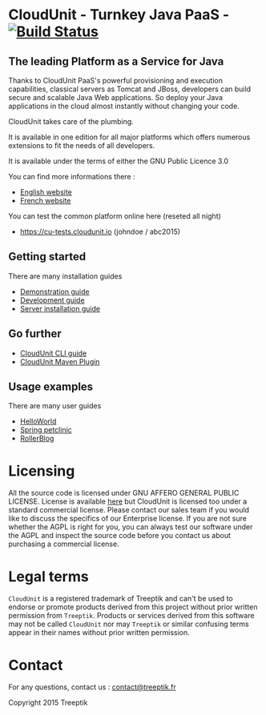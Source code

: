 # CloudUnit - Turnkey Java PaaS - [![Build Status](https://travis-ci.org/Treeptik/CloudUnit.svg?branch=master)](https://travis-ci.org/Treeptik/CloudUnit)

## The leading Platform as a Service for Java

Thanks to CloudUnit PaaS's powerful provisioning and execution capabilities, classical servers as Tomcat and JBoss, developers can build secure and scalable Java Web applications. So deploy your Java applications in the cloud almost instantly without changing your code.

CloudUnit takes care of the plumbing.

It is available in one edition for all major platforms which offers numerous extensions to fit the needs of all developers.

It is available under the terms of either the GNU Public Licence 3.0

You can find more informations there :
* [English website](http://www.cloudunit.fr/en)
* [French website](http://www.cloudunit.fr)

You can test the common platform online here (reseted all night)
* https://cu-tests.cloudunit.io (johndoe / abc2015)

## Getting started

There are many installation guides
* [Demonstration guide](https://github.com/Treeptik/CloudUnit/blob/master/documentation/DEMO-GUIDE.md)
* [Development guide](https://github.com/Treeptik/cloudunit/blob/master/documentation/DEV-GUIDE.md)
* [Server installation guide](https://github.com/Treeptik/cloudunit/blob/master/documentation/SERVER-GUIDE.md)

## Go further

* [CloudUnit CLI guide](https://github.com/Treeptik/CloudUnit-CLI/blob/master/README.md)
* [CloudUnit Maven Plugin](https://github.com/Treeptik/cloudunit-maven-plugin/blob/master/README.md)

## Usage examples

There are many user guides
* [HelloWorld](https://github.com/Treeptik/cloudunit/blob/master/products/documentation/HELLOWORLD.md)
* [Spring petclinic](https://github.com/Treeptik/cloudunit/blob/master/products/documentation/SPRINGPETCLINIC.md)
* [RollerBlog](https://github.com/Treeptik/cloudunit/blob/master/products/documentation/ROLLERBLOG.md)

# Licensing

All the source code is licensed under GNU AFFERO GENERAL PUBLIC LICENSE. License is available [here](/LICENSE)
but CloudUnit is licensed too under a standard commercial license.
Please contact our sales team if you would like to discuss the specifics of our Enterprise license.
If you are not sure whether the AGPL is right for you,
you can always test our software under the AGPL and inspect the source code before you contact us
about purchasing a commercial license.

# Legal terms

`CloudUnit` is a registered trademark of Treeptik and can't be used to endorse
or promote products derived from this project without prior written permission from `Treeptik`.
Products or services derived from this software may not be called `CloudUnit` nor may `Treeptik` 
or similar confusing terms appear in their names without prior written permission.

# Contact

For any questions, contact us : contact@treeptik.fr

Copyright 2015 Treeptik


